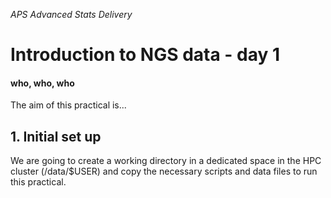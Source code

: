 *APS Advanced Stats Delivery*
# Introduction to NGS data - day 1
#### who, who, who

The aim of this practical is...
## 1. Initial set up
We are going to create a working directory in a dedicated space in the HPC cluster (/data/$USER) and copy the necessary scripts and data files to run this practical.
